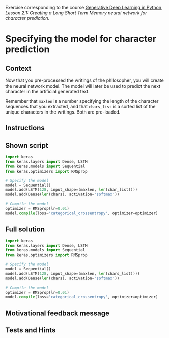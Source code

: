 Exercise corresponding to the course [Generative Deep Learning in Python](CourseOutline.md), *Lesson 2.1: Creating a Long Short Term Memory neural network for character prediction*.

# Specifying the model for character prediction

## Context

Now that you pre-processed the writings of the philosopher, you will create the neural network model. The model will later be used to predict the next character in the artificial generated text.

Remember that `maxlen` is a number specifying the length of the character sequences that you extracted, and that `chars_list` is a sorted list of the unique characters in the writings. Both are pre-loaded.

## Instructions

## Shown script

```python
import keras
from keras.layers import Dense, LSTM
from keras.models import Sequential
from keras.optimizers import RMSprop

# Specify the model
model = Sequential()
model.add(LSTM(128, input_shape=(maxlen, len(char_list))))
model.add(Dense(len(chars), activation='softmax'))

# Compile the model
optimizer = RMSprop(lr=0.01)
model.compile(loss='categorical_crossentropy', optimizer=optimizer)
```

## Full solution

```python
import keras
from keras.layers import Dense, LSTM
from keras.models import Sequential
from keras.optimizers import RMSprop

# Specify the model
model = Sequential()
model.add(LSTM(128, input_shape=(maxlen, len(chars_list))))
model.add(Dense(len(chars), activation='softmax'))

# Compile the model
optimizer = RMSprop(lr=0.01)
model.compile(loss='categorical_crossentropy', optimizer=optimizer)
```

## Motivational feedback message

## Tests and Hints
